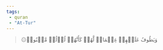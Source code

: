 ```yaml
---
tags: 
 - quran 
 - "At-Tur"
---
```


> ۞وَيَطُوفُ عَلَيۡهِمۡ غِلۡمَانٞ لَّهُمۡ كَأَنَّهُمۡ لُؤۡلُؤٞ مَّكۡنُونٞ
